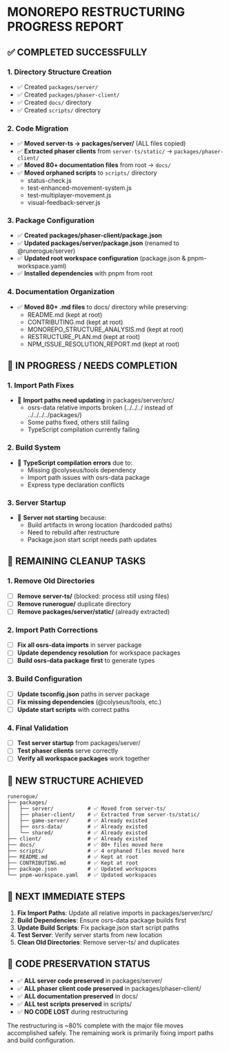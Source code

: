 # MONOREPO RESTRUCTURING PROGRESS REPORT

## ✅ COMPLETED SUCCESSFULLY

### 1. Directory Structure Creation

- ✅ Created `packages/server/`
- ✅ Created `packages/phaser-client/`
- ✅ Created `docs/` directory
- ✅ Created `scripts/` directory

### 2. Code Migration

- ✅ **Moved server-ts → packages/server/** (ALL files copied)
- ✅ **Extracted phaser clients** from `server-ts/static/` → `packages/phaser-client/`
- ✅ **Moved 80+ documentation files** from root → `docs/`
- ✅ **Moved orphaned scripts** to `scripts/` directory
  - status-check.js
  - test-enhanced-movement-system.js
  - test-multiplayer-movement.js
  - visual-feedback-server.js

### 3. Package Configuration

- ✅ **Created packages/phaser-client/package.json**
- ✅ **Updated packages/server/package.json** (renamed to @runerogue/server)
- ✅ **Updated root workspace configuration** (package.json & pnpm-workspace.yaml)
- ✅ **Installed dependencies** with pnpm from root

### 4. Documentation Organization

- ✅ **Moved 80+ .md files** to docs/ directory while preserving:
  - README.md (kept at root)
  - CONTRIBUTING.md (kept at root)
  - MONOREPO_STRUCTURE_ANALYSIS.md (kept at root)
  - RESTRUCTURE_PLAN.md (kept at root)
  - NPM_ISSUE_RESOLUTION_REPORT.md (kept at root)

## 🚧 IN PROGRESS / NEEDS COMPLETION

### 1. Import Path Fixes

- 🔄 **Import paths need updating** in packages/server/src/
  - osrs-data relative imports broken (../../../ instead of ../../../../packages/)
  - Some paths fixed, others still failing
  - TypeScript compilation currently failing

### 2. Build System

- 🚧 **TypeScript compilation errors** due to:
  - Missing @colyseus/tools dependency
  - Import path issues with osrs-data package
  - Express type declaration conflicts

### 3. Server Startup

- 🚧 **Server not starting** because:
  - Build artifacts in wrong location (hardcoded paths)
  - Need to rebuild after restructure
  - Package.json start script needs path updates

## 🚨 REMAINING CLEANUP TASKS

### 1. Remove Old Directories

- [ ] **Remove server-ts/** (blocked: process still using files)
- [ ] **Remove runerogue/** duplicate directory
- [ ] **Remove packages/server/static/** (already extracted)

### 2. Import Path Corrections

- [ ] **Fix all osrs-data imports** in server package
- [ ] **Update dependency resolution** for workspace packages
- [ ] **Build osrs-data package first** to generate types

### 3. Build Configuration

- [ ] **Update tsconfig.json** paths in server package
- [ ] **Fix missing dependencies** (@colyseus/tools, etc.)
- [ ] **Update start scripts** with correct paths

### 4. Final Validation

- [ ] **Test server startup** from packages/server/
- [ ] **Test phaser clients** serve correctly
- [ ] **Verify all workspace packages** work together

## 📁 NEW STRUCTURE ACHIEVED

```
runerogue/
├── packages/
│   ├── server/           # ✅ Moved from server-ts/
│   ├── phaser-client/    # ✅ Extracted from server-ts/static/
│   ├── game-server/      # ✅ Already existed
│   ├── osrs-data/        # ✅ Already existed
│   └── shared/           # ✅ Already existed
├── client/               # ✅ Already existed
├── docs/                 # ✅ 80+ files moved here
├── scripts/              # ✅ 4 orphaned files moved here
├── README.md             # ✅ Kept at root
├── CONTRIBUTING.md       # ✅ Kept at root
├── package.json          # ✅ Updated workspaces
└── pnpm-workspace.yaml   # ✅ Updated workspaces
```

## 🎯 NEXT IMMEDIATE STEPS

1. **Fix Import Paths**: Update all relative imports in packages/server/src/
2. **Build Dependencies**: Ensure osrs-data package builds first
3. **Update Build Scripts**: Fix package.json start script paths
4. **Test Server**: Verify server starts from new location
5. **Clean Old Directories**: Remove server-ts/ and duplicates

## 💾 CODE PRESERVATION STATUS

- ✅ **ALL server code preserved** in packages/server/
- ✅ **ALL phaser client code preserved** in packages/phaser-client/
- ✅ **ALL documentation preserved** in docs/
- ✅ **ALL test scripts preserved** in scripts/
- ✅ **NO CODE LOST** during restructuring

The restructuring is ~80% complete with the major file moves accomplished safely. The remaining work is primarily fixing import paths and build configuration.
